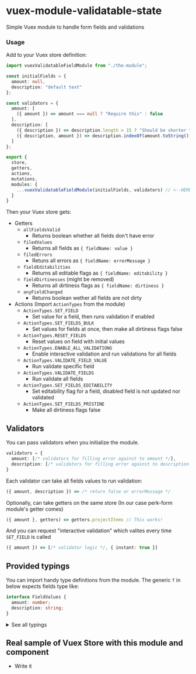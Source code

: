 # vuex-module-validatable-state

Simple Vuex module to handle form fields and validations

### Usage

Add to your Vuex store definition:

```ts
import vuexValidatableFieldModule from "./the-module";

const initialFields = {
  amount: null,
  description: "default text"
};

const validators = {
  amount: [
    ({ amount }) => amount === null ? "Require this" : false
  ],
  description: [
    ({ description }) => description.length > 15 ? "Should be shorter than 15" : false,
    ({ description, amount }) => description.indexOf(amount.toString())  ? "Should include amount" : false,
  ]
};

export {
  store,
  getters,
  actions,
  mutations,
  modules: {
    ...vuexValidatableFieldModule(initialFields, validators) // <--HERE
  }
}
```

Then your Vuex store gets:

- Getters
    - `allFieldsValid`
      - Returns boolean whether all fields don't have error
    - `filedValues`
      - Returns all fields as `{ fieldName: value }`
    - `filedErrors`
      - Retuns all errors as `{ fieldName: errorMessage }`
    - `fieldEditabilities`
      - Returns all editable flags as `{ fieldName: editability }`
    - `fieldDirtinesses` (might be removed)
      - Returns all dirtiness flags as `{ fieldName: dirtiness }`
    - `anyFieldChanged`
      - Returns boolean wether all fields are not dirty
- Actions (Import `ActionTypes` from the module)
    - `ActionTypes.SET_FIELD`
      - Set value for a field, then runs validation if enabled
    - `ActionTypes.SET_FIELDS_BULK`
      - Set values for fields at once, then make all dirtiness flags false
    - `ActionTypes.RESET_FIELDS`
      - Reset values on field with initial values
    - `ActionTypes.ENABLE_ALL_VALIDATIONS`
      - Enable interactive validation and run validations for all fields
    - `ActionTypes.VALIDATE_FIELD_VALUE`
      - Run validate specific field
    - `ActionTypes.VALIDATE_FIELDS`
      - Run validate all fields
    - `ActionTypes.SET_FIELDS_EDITABILITY`
      - Set editability flag for a field, disabled field is not updated nor validated
    - `ActionTypes.SET_FIELDS_PRISTINE`
      - Make all dirtiness flags false

## Validators

You can pass validators when you initialize the module.

```ts
validators = {
  amount: [/* validators for filling error against to amount */],
  description: [/* validators for filling error against to description */]
}
```

Each validator can take all fields values to run validation:

```ts
({ amount, description }) => /* return false or errorMessage */
```

Optionally, can take getters on the same store (In our case perk-form module's getter comes)

```ts
({ amount }, getters) => getters.projectItems // This works!
```

And you can request "interactive validation" which valites every time `SET_FIELD` is called

```ts
({ amount }) => [/* validator logic */, { instant: true }]
```

## Provided typings

You can import handy type definitions from the module.
The generic `T` in below expects fields type like:

```ts
interface FieldValues {
  amount: number;
  description: string;
}
```

<details>
<summary>See all typings</summary>

### `ValidatorTree<T>`

As like ActionTree, MutationTree, you can receive type guards for Validators. By giving your fields' type for Generics, validator can get more guards for each fields:

![image](https://user-images.githubusercontent.com/21182617/53462133-a174c300-39f7-11e9-9b73-a16e6f064193.png)

### `SetFieldAction<T>`

It's the type definition of SET_FIELD action, you can get type guard for your fields by giving Generics.

![image](https://user-images.githubusercontent.com/21182617/53462201-dd0f8d00-39f7-11e9-81f8-a927a96c75b4.png)

### `FieldValidationErrors<T>`

Type for `getters.filedErrors`

### `FieldEditabilities<T>`

Type for `getters.filedEditabilities`

### `FieldDirtinesses<T>`

Type for `getters.fieldDirtinesses`

</details>

## Real sample of Vuex Store with this module and component

- Write it
